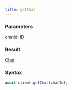```yaml
---
title: getChat
---
```


### Parameters 

<div class="flex flex-col gap-3"><div><div class="font-mono"><span class="font-bold">chatId</span><span class="opacity-50">:</span> <a href="/gh/types/id"  >ID</a></div></div></div>

### Result 

<div class="font-mono"><a href="/gh/types/chat"  >Chat</a></div>

### Syntax

```ts
await client.getChat(chatId);
```



